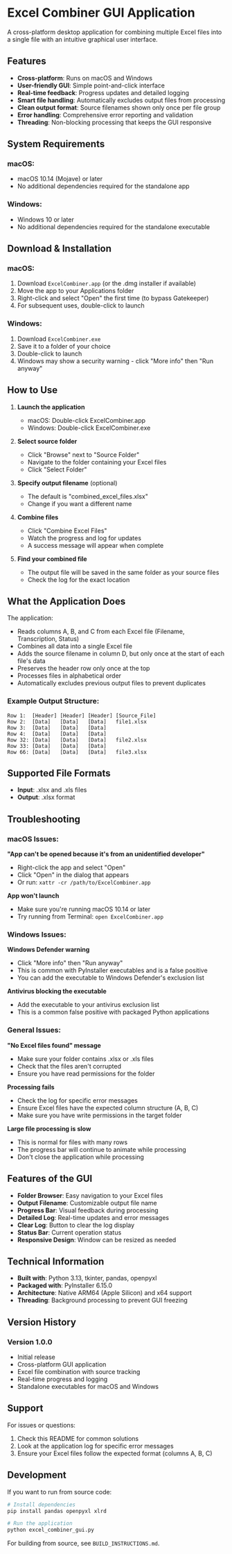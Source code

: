 # Excel Combiner GUI Application

A cross-platform desktop application for combining multiple Excel files into a single file with an intuitive graphical user interface.

## Features

- **Cross-platform**: Runs on macOS and Windows
- **User-friendly GUI**: Simple point-and-click interface
- **Real-time feedback**: Progress updates and detailed logging
- **Smart file handling**: Automatically excludes output files from processing
- **Clean output format**: Source filenames shown only once per file group
- **Error handling**: Comprehensive error reporting and validation
- **Threading**: Non-blocking processing that keeps the GUI responsive

## System Requirements

### macOS:
- macOS 10.14 (Mojave) or later
- No additional dependencies required for the standalone app

### Windows:
- Windows 10 or later
- No additional dependencies required for the standalone executable

## Download & Installation

### macOS:
1. Download `ExcelCombiner.app` (or the .dmg installer if available)
2. Move the app to your Applications folder
3. Right-click and select "Open" the first time (to bypass Gatekeeper)
4. For subsequent uses, double-click to launch

### Windows:
1. Download `ExcelCombiner.exe`
2. Save it to a folder of your choice
3. Double-click to launch
4. Windows may show a security warning - click "More info" then "Run anyway"

## How to Use

1. **Launch the application**
   - macOS: Double-click ExcelCombiner.app
   - Windows: Double-click ExcelCombiner.exe

2. **Select source folder**
   - Click "Browse" next to "Source Folder"
   - Navigate to the folder containing your Excel files
   - Click "Select Folder"

3. **Specify output filename** (optional)
   - The default is "combined_excel_files.xlsx"
   - Change if you want a different name

4. **Combine files**
   - Click "Combine Excel Files"
   - Watch the progress and log for updates
   - A success message will appear when complete

5. **Find your combined file**
   - The output file will be saved in the same folder as your source files
   - Check the log for the exact location

## What the Application Does

The application:
- Reads columns A, B, and C from each Excel file (Filename, Transcription, Status)
- Combines all data into a single Excel file
- Adds the source filename in column D, but only once at the start of each file's data
- Preserves the header row only once at the top
- Processes files in alphabetical order
- Automatically excludes previous output files to prevent duplicates

### Example Output Structure:
```
Row 1:  [Header] [Header] [Header] [Source_File]
Row 2:  [Data]   [Data]   [Data]   file1.xlsx
Row 3:  [Data]   [Data]   [Data]   
Row 4:  [Data]   [Data]   [Data]   
Row 32: [Data]   [Data]   [Data]   file2.xlsx
Row 33: [Data]   [Data]   [Data]   
Row 66: [Data]   [Data]   [Data]   file3.xlsx
```

## Supported File Formats

- **Input**: .xlsx and .xls files
- **Output**: .xlsx format

## Troubleshooting

### macOS Issues:

**"App can't be opened because it's from an unidentified developer"**
- Right-click the app and select "Open"
- Click "Open" in the dialog that appears
- Or run: `xattr -cr /path/to/ExcelCombiner.app`

**App won't launch**
- Make sure you're running macOS 10.14 or later
- Try running from Terminal: `open ExcelCombiner.app`

### Windows Issues:

**Windows Defender warning**
- Click "More info" then "Run anyway"
- This is common with PyInstaller executables and is a false positive
- You can add the executable to Windows Defender's exclusion list

**Antivirus blocking the executable**
- Add the executable to your antivirus exclusion list
- This is a common false positive with packaged Python applications

### General Issues:

**"No Excel files found" message**
- Make sure your folder contains .xlsx or .xls files
- Check that the files aren't corrupted
- Ensure you have read permissions for the folder

**Processing fails**
- Check the log for specific error messages
- Ensure Excel files have the expected column structure (A, B, C)
- Make sure you have write permissions in the target folder

**Large file processing is slow**
- This is normal for files with many rows
- The progress bar will continue to animate while processing
- Don't close the application while processing

## Features of the GUI

- **Folder Browser**: Easy navigation to your Excel files
- **Output Filename**: Customizable output file name
- **Progress Bar**: Visual feedback during processing
- **Detailed Log**: Real-time updates and error messages
- **Clear Log**: Button to clear the log display
- **Status Bar**: Current operation status
- **Responsive Design**: Window can be resized as needed

## Technical Information

- **Built with**: Python 3.13, tkinter, pandas, openpyxl
- **Packaged with**: PyInstaller 6.15.0
- **Architecture**: Native ARM64 (Apple Silicon) and x64 support
- **Threading**: Background processing to prevent GUI freezing

## Version History

### Version 1.0.0
- Initial release
- Cross-platform GUI application
- Excel file combination with source tracking
- Real-time progress and logging
- Standalone executables for macOS and Windows

## Support

For issues or questions:
1. Check this README for common solutions
2. Look at the application log for specific error messages
3. Ensure your Excel files follow the expected format (columns A, B, C)

## Development

If you want to run from source code:
```bash
# Install dependencies
pip install pandas openpyxl xlrd

# Run the application
python excel_combiner_gui.py
```

For building from source, see `BUILD_INSTRUCTIONS.md`.